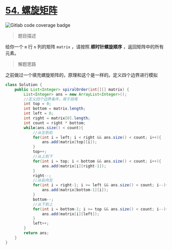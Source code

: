 # [54. 螺旋矩阵](https://leetcode.cn/problems/spiral-matrix/)

![Gitlab code coverage badge](https://img.shields.io/badge/%E9%9A%BE%E5%BA%A6-%E4%B8%AD%E7%AD%89-yellow)

> 题目描述

给你一个 `m` 行 `n` 列的矩阵 `matrix` ，请按照 **顺时针螺旋顺序** ，返回矩阵中的所有元素。

> 解题思路

之前做过一个填充螺旋矩阵的，原理和这个是一样的。定义四个边界进行模拟

```java
class Solution {
    public List<Integer> spiralOrder(int[][] matrix) {
        List<Integer> ans = new ArrayList<Integer>();
        //定义四个边界条件，用于拐弯
        int top = 0;
        int bottom = matrix.length;
        int left = 0;
        int right = matrix[0].length;
        int count = right * bottom;
        while(ans.size() < count){
            //从左到右
            for(int i = left; i < right && ans.size() < count; i++){
                ans.add(matrix[top][i]);
            }
            top++;
            //从上到下
            for(int i = top; i < bottom && ans.size() < count; i++){
                ans.add(matrix[i][right-1]);
            }
            right--;
            //从右向左
            for(int i = right-1; i >= left && ans.size() < count; i--){
                ans.add(matrix[bottom-1][i]);
            }
            bottom--;
            //从下到上
            for(int i = bottom-1; i >= top && ans.size() < count; i--){
                ans.add(matrix[i][left]);
            }
            left++;
        }
        return ans;
    }
}
```

